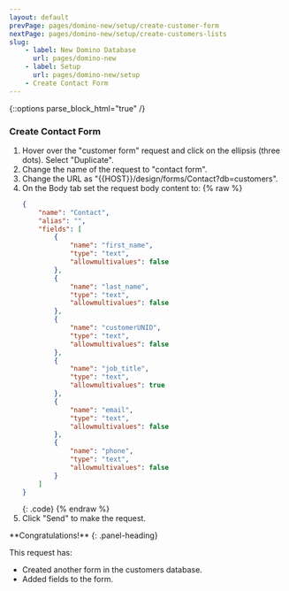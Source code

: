 ```yaml
---
layout: default
prevPage: pages/domino-new/setup/create-customer-form
nextPage: pages/domino-new/setup/create-customers-lists
slug:
    - label: New Domino Database
      url: pages/domino-new
    - label: Setup
      url: pages/domino-new/setup
    - Create Contact Form
---
```


{::options parse_block_html="true" /}

### Create Contact Form

1. Hover over the "customer form" request and click on the ellipsis (three dots). Select "Duplicate".  
1. Change the name of the request to "contact form".
1. Change the URL as "&#123;&#123;HOST&#125;&#125;/design/forms/Contact?db=customers".
1. On the Body tab set the request body content to:
    {% raw %}
    ~~~json
    {
        "name": "Contact",
        "alias": "",
        "fields": [
            {
                "name": "first_name",
                "type": "text",
                "allowmultivalues": false
            },
            {
                "name": "last_name",
                "type": "text",
                "allowmultivalues": false
            },
            {
                "name": "customerUNID",
                "type": "text",
                "allowmultivalues": false
            },
            {
                "name": "job_title",
                "type": "text",
                "allowmultivalues": true
            },
            {
                "name": "email",
                "type": "text",
                "allowmultivalues": false
            },
            {
                "name": "phone",
                "type": "text",
                "allowmultivalues": false
            }
        ]
    }
    ~~~
    {: .code}
    {% endraw %}
9. Click "Send" to make the request.

<div class="panel panel-success">
**Congratulations!**
{: .panel-heading}
<div class="panel-body">

This request has:
- Created another form in the customers database.
- Added fields to the form.
</div>
</div>